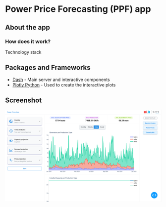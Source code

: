 # Power Price Forecasting (PPF) app

## About the app
### How does it work?

Technology stack

## Packages and Frameworks
* [Dash](https://dash.plot.ly/) - Main server and interactive components
* [Plotly Python](https://plot.ly/python/) - Used to create the interactive plots

## Screenshot

![plot](./statics/screenshot.png)

